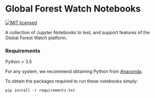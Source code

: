 # Global Forest Watch Notebooks
[![MIT licensed](https://img.shields.io/badge/license-MIT-blue.svg)](https://raw.githubusercontent.com/hyperium/hyper/master/LICENSE)

A collection of Jupyter Notebooks to test, and support features of the Global Forest Watch platform.


### Requirements

Python > 3.5

For any system, we recommend obtaining Python from [Anaconda](https://anaconda.org/anaconda/python).

To obtain the packages required to run these notebooks simply:

`pip install -r requirements.txt`
